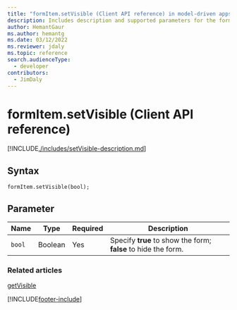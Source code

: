 ```yaml
---
title: "formItem.setVisible (Client API reference) in model-driven apps"
description: Includes description and supported parameters for the formItem.setVisible method.
author: HemantGaur
ms.author: hemantg
ms.date: 03/12/2022
ms.reviewer: jdaly
ms.topic: reference
search.audienceType: 
  - developer
contributors:
  - JimDaly
---
```

# formItem.setVisible (Client API reference)

[!INCLUDE[./includes/setVisible-description.md](./includes/setVisible-description.md)] 

## Syntax

`formItem.setVisible(bool);`

## Parameter

|Name|Type|Required|Description|
|--|--|--|--|
|`bool`|Boolean|Yes|Specify **true** to show the form; **false** to hide the form.|

### Related articles

[getVisible](getVisible.md)


[!INCLUDE[footer-include](../../../../../includes/footer-banner.md)]
